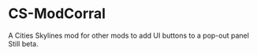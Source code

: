 # CS-ModCorral
A Cities Skylines mod for other mods to add UI buttons to a pop-out panel
Still beta.
